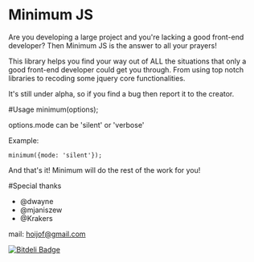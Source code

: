 # Minimum JS

Are you developing a large project and you're lacking a good front-end developer? Then Minimum JS is the answer to all your prayers! 

This library helps you find your way out of ALL the situations that only a good front-end developer could get you through. From using top notch libraries to recoding some jquery core functionalities.

It's still under alpha, so if you find a bug then report it to the creator.

#Usage
  minimum(options);
  
  options.mode can be 'silent' or 'verbose'
  
  Example: 
  ```
  minimum({mode: 'silent'});
  ```
  
  And that's it! Minimum will do the rest of the work for you!

#Special thanks
- @dwayne
- @mjaniszew
- @Krakers

mail: hoijof@gmail.com


[![Bitdeli Badge](https://d2weczhvl823v0.cloudfront.net/Hoijof/minimum.js/trend.png)](https://bitdeli.com/free "Bitdeli Badge")

